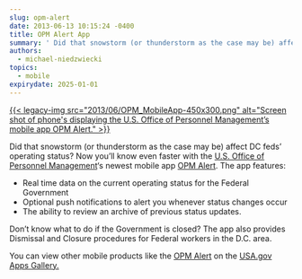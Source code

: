 ```yaml
---
slug: opm-alert
date: 2013-06-13 10:15:24 -0400
title: OPM Alert App
summary: ' Did that snowstorm (or thunderstorm as the case may be) affect DC feds&#8217; operating status?  Now you’ll know even faster with the U.S. Office of Personnel Management&#8216;s newest mobile app OPM Alert. The app features: Real'
authors:
  - michael-niedzwiecki
topics:
  - mobile
expirydate: 2025-01-01
---
```


[{{< legacy-img src="2013/06/OPM_MobileApp-450x300.png" alt="Screen shot of phone's displaying the U.S. Office of Personnel Management’s mobile app OPM Alert." >}}](https://s3.amazonaws.com/digitalgov/_legacy-img/2013/06/OPM_MobileApp.png)

Did that snowstorm (or thunderstorm as the case may be) affect DC feds&#8217; operating status?  Now you’ll know even faster with the [U.S. Office of Personnel Management](http://www.opm.gov)&#8216;s newest mobile app [OPM Alert](http://www.opm.gov/policy-data-oversight/snow-dismissal-procedures/mobile-app/). The app features:

  * Real time data on the current operating status for the Federal Government
  * Optional push notifications to alert you whenever status changes occur
  * The ability to review an archive of previous status updates.

Don’t know what to do if the Government is closed? The app also provides Dismissal and Closure procedures for Federal workers in the D.C. area.

You can view other mobile products like the [OPM Alert](http://www.opm.gov/policy-data-oversight/snow-dismissal-procedures/mobile-app/) on the [USA.gov Apps Gallery.](http://apps.usa.gov/)